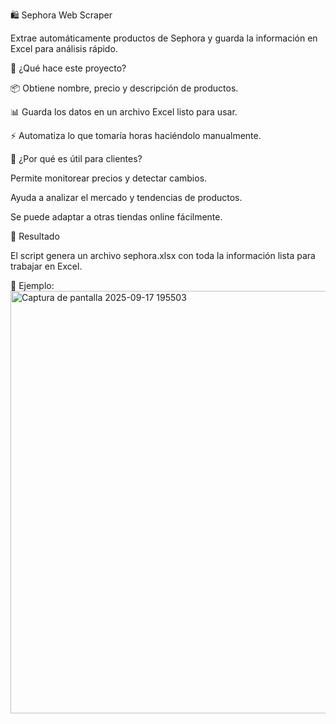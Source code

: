 🛍️ Sephora Web Scraper

Extrae automáticamente productos de Sephora y guarda la información en Excel para análisis rápido.

🚀 ¿Qué hace este proyecto?

📦 Obtiene nombre, precio y descripción de productos.

📊 Guarda los datos en un archivo Excel listo para usar.

⚡ Automatiza lo que tomaría horas haciéndolo manualmente.

🎯 ¿Por qué es útil para clientes?

Permite monitorear precios y detectar cambios.

Ayuda a analizar el mercado y tendencias de productos.

Se puede adaptar a otras tiendas online fácilmente.


📁 Resultado

El script genera un archivo sephora.xlsx con toda la información lista para trabajar en Excel.

📸 Ejemplo:
<img width="1349" height="676" alt="Captura de pantalla 2025-09-17 195503" src="https://github.com/user-attachments/assets/cac851d4-1048-4e0e-822d-076a61f751c8" />



